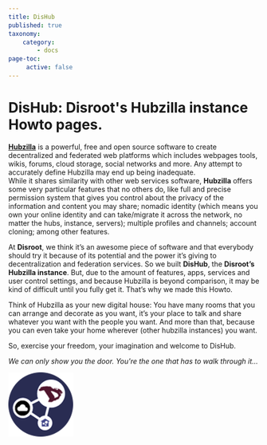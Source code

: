 ```yaml
---
title: DisHub
published: true
taxonomy:
    category:
        - docs
page-toc:
     active: false
---
```


# **DisHub: Disroot's Hubzilla instance** Howto pages.

[**Hubzilla**](https://project.hubzilla.org/page/hubzilla/hubzilla-project) is a powerful, free and open source software to create decentralized and federated web platforms which includes webpages tools, wikis, forums, cloud storage, social networks and more. Any attempt to accurately define Hubzilla may end up being inadequate.<br>
While it shares similarity with other web services software, **Hubzilla** offers some very particular features that no others do, like full and precise permission system that gives you control about the privacy of the information and content you may share; nomadic identity (which means you own your online identity and can take/migrate it across the network, no matter the hubs, instance, servers); multiple profiles and channels; account cloning; among other features.

At **Disroot**, we think it’s an awesome piece of software and that everybody should try it because of its potential and the power it’s giving to decentralization and federation services. So we built **DisHub**, the **Disroot’s Hubzilla instance**. But, due to the amount of features, apps, services and user control settings, and because Hubzilla is beyond comparison, it may be kind of difficult until you fully get it. That’s why we made this Howto.

Think of Hubzilla as your new digital house: You have many rooms that you can arrange and decorate as you want, it’s your place to talk and share whatever you want with the people you want. And more than that, because you can even take your home wherever (other hubzilla instances) you want.

So, exercise your freedom, your imagination and welcome to DisHub.

*We can only show you the door. You're the one that has to walk through it...*



![](en/round_logo.png)
